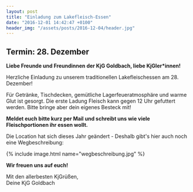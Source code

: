 ```yaml
---
layout: post
title: "Einladung zum Lakefleisch-Essen"
date: "2016-12-01 14:42:47 +0100"
header_img: "/assets/posts/2016-12-04/header.jpg"
---
```


## Termin: 28. Dezember

**Liebe Freunde und Freundinnen der KjG Goldbach, liebe KjGler\*innen!**

Herzliche Einladung zu unserem traditionellen Lakefleischessen am 28. Dezember!

Für Getränke, Tischdecken, gemütliche Lagerfeueratmosphäre und warme Glut ist gesorgt. <!--more-->
Die erste Ladung Fleisch kann gegen 12 Uhr gefuttert werden. Bitte bringe aber dein eigenes Besteck mit!

**Meldet euch bitte kurz per Mail und schreibt uns wie viele Fleischportionen ihr essen wollt.**


Die Location hat sich dieses Jahr geändert - Deshalb gibt's hier auch noch eine Wegbeschreibung:

{% include image.html name="wegbeschreibung.jpg" %}

**Wir freuen uns auf euch!**

Mit den allerbesten KjGrüßen,   
Deine KjG Goldbach
